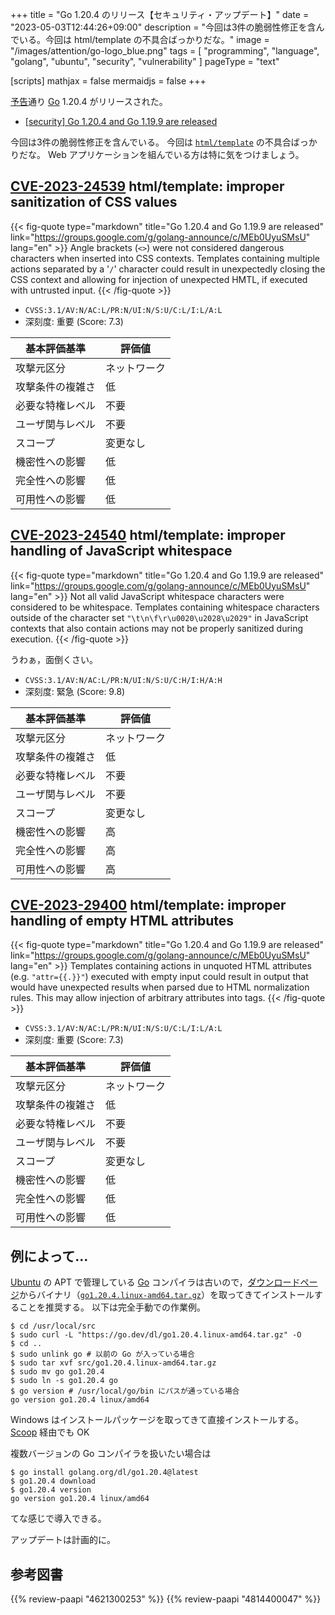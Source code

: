 +++
title = "Go 1.20.4 のリリース【セキュリティ・アップデート】"
date =  "2023-05-03T12:44:26+09:00"
description = "今回は3件の脆弱性修正を含んでいる。今回は html/template の不具合ばっかりだな。"
image = "/images/attention/go-logo_blue.png"
tags  = [ "programming", "language", "golang", "ubuntu", "security", "vulnerability" ]
pageType = "text"

[scripts]
  mathjax = false
  mermaidjs = false
+++

[予告](https://groups.google.com/g/golang-announce/c/vFRFE07dbB8 "[security] Go 1.20.4 and Go 1.19.9 pre-announcement")通り [Go] 1.20.4 がリリースされた。

- [[security] Go 1.20.4 and Go 1.19.9 are released](https://groups.google.com/g/golang-announce/c/MEb0UyuSMsU)

今回は3件の脆弱性修正を含んでいる。
今回は [`html/template`](https://pkg.go.dev/html/template "template package - html/template - Go Packages") の不具合ばっかりだな。
Web アプリケーションを組んでいる方は特に気をつけましょう。

## [CVE-2023-24539] html/template: improper sanitization of CSS values

{{< fig-quote type="markdown" title="Go 1.20.4 and Go 1.19.9 are released" link="https://groups.google.com/g/golang-announce/c/MEb0UyuSMsU" lang="en" >}}
Angle brackets (`<>`) were not considered dangerous characters when inserted into CSS contexts. Templates containing multiple actions separated by a '`/`' character could result in unexpectedly closing the CSS context and allowing for injection of unexpected HMTL, if executed with untrusted input.
{{< /fig-quote >}}

- `CVSS:3.1/AV:N/AC:L/PR:N/UI:N/S:U/C:L/I:L/A:L`
- 深刻度: 重要 (Score: 7.3)

| 基本評価基準 | 評価値 |
|--------|-------|
| 攻撃元区分 | ネットワーク |
| 攻撃条件の複雑さ | 低 |
| 必要な特権レベル | 不要 |
| ユーザ関与レベル | 不要 |
| スコープ | 変更なし |
| 機密性への影響 | 低 |
| 完全性への影響 | 低 |
| 可用性への影響 | 低 |

## [CVE-2023-24540] html/template: improper handling of JavaScript whitespace

{{< fig-quote type="markdown" title="Go 1.20.4 and Go 1.19.9 are released" link="https://groups.google.com/g/golang-announce/c/MEb0UyuSMsU" lang="en" >}}
Not all valid JavaScript whitespace characters were considered to be whitespace. Templates containing whitespace characters outside of the character set `"\t\n\f\r\u0020\u2028\u2029"` in JavaScript contexts that also contain actions may not be properly sanitized during execution.
{{< /fig-quote >}}

うわぁ，面倒くさい。

- `CVSS:3.1/AV:N/AC:L/PR:N/UI:N/S:U/C:H/I:H/A:H`
- 深刻度: 緊急 (Score: 9.8)

| 基本評価基準 | 評価値 |
|--------|-------|
| 攻撃元区分 | ネットワーク |
| 攻撃条件の複雑さ | 低 |
| 必要な特権レベル | 不要 |
| ユーザ関与レベル | 不要 |
| スコープ | 変更なし |
| 機密性への影響 | 高 |
| 完全性への影響 | 高 |
| 可用性への影響 | 高 |

## [CVE-2023-29400] html/template: improper handling of empty HTML attributes

{{< fig-quote type="markdown" title="Go 1.20.4 and Go 1.19.9 are released" link="https://groups.google.com/g/golang-announce/c/MEb0UyuSMsU" lang="en" >}}
Templates containing actions in unquoted HTML attributes (e.g. `"attr={{.}}"`) executed with empty input could result in output that would have unexpected results when parsed due to HTML normalization rules. This may allow injection of arbitrary attributes into tags.
{{< /fig-quote >}}

- `CVSS:3.1/AV:N/AC:L/PR:N/UI:N/S:U/C:L/I:L/A:L`
- 深刻度: 重要 (Score: 7.3)

| 基本評価基準 | 評価値 |
|--------|-------|
| 攻撃元区分 | ネットワーク |
| 攻撃条件の複雑さ | 低 |
| 必要な特権レベル | 不要 |
| ユーザ関与レベル | 不要 |
| スコープ | 変更なし |
| 機密性への影響 | 低 |
| 完全性への影響 | 低 |
| 可用性への影響 | 低 |

## 例によって...

[Ubuntu] の APT で管理している [Go] コンパイラは古いので，[ダウンロードページ](https://go.dev/dl/ "Downloads - go.dev")からバイナリ（[`go1.20.4.linux-amd64.tar.gz`](https://go.dev/dl/go1.20.4.linux-amd64.tar.gz)）を取ってきてインストールすることを推奨する。
以下は完全手動での作業例。

```text
$ cd /usr/local/src
$ sudo curl -L "https://go.dev/dl/go1.20.4.linux-amd64.tar.gz" -O
$ cd ..
$ sudo unlink go # 以前の Go が入っている場合
$ sudo tar xvf src/go1.20.4.linux-amd64.tar.gz
$ sudo mv go go1.20.4
$ sudo ln -s go1.20.4 go
$ go version # /usr/local/go/bin にパスが通っている場合
go version go1.20.4 linux/amd64
```

Windows はインストールパッケージを取ってきて直接インストールする。
[Scoop] 経由でも OK

複数バージョンの Go コンパイラを扱いたい場合は

```text
$ go install golang.org/dl/go1.20.4@latest
$ go1.20.4 download
$ go1.20.4 version
go version go1.20.4 linux/amd64
```

てな感じで導入できる。

アップデートは計画的に。

[Go]: https://go.dev/
[Ubuntu]: https://www.ubuntu.com/ "The leading operating system for PCs, IoT devices, servers and the cloud | Ubuntu"
[Scoop]: https://scoop.sh/
[CVE-2023-24539]: https://nvd.nist.gov/vuln/detail/CVE-2023-24539
[CVE-2023-24540]: https://nvd.nist.gov/vuln/detail/CVE-2023-24540
[CVE-2023-29400]: https://nvd.nist.gov/vuln/detail/CVE-2023-29400

## 参考図書

{{% review-paapi "4621300253" %}} <!-- プログラミング言語Go -->
{{% review-paapi "4814400047" %}} <!-- 初めてのGo言語 -->
